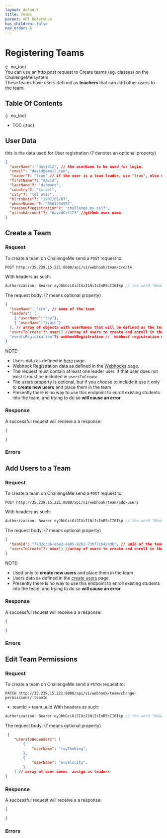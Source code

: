 ```yaml
---
layout: default
title: Teams
parent: API Reference 
has_children: false
nav_order: 6
---
```

# Registering Teams
{: .no_toc}  
You can use an http post request to Create teams (eg. classes) on the ChallengeMe system.  
These teams have users defined as **teachers** that can add other users to the team.

## Table Of Contents
{: .no_toc}
- TOC
{:toc}


## User Data
this is the data used for User registration (? denotes an optional property)
```JSON
{
  "userName": "david12", // the userName to be used for login.
  "email": "david@email.com",
  "leader"?: "true" // if the user is a team leader, use "true", else do not include. 
  "firstName"?: "david", 
  "lastName"?: "diamant",
  "country"?: "israel",
  "city"?: "tel aviv",
  "birthDate"?: "1997/05/07",
  "phoneNumber"?: "0501234567",
  "reasonOfRegistration"?: "challenge my self",
  "githubAccount"?: "davidGit123" //github user name
}
```
## Create a Team

### Request

To create a team on ChallengeMe send a `POST` request to:
```
POST http://35.239.15.221:8080/api/v1/webhook/team/create
```
With headers as such: 
```JavaScript
Authorization: Bearer eyJhbGciOiJIUzI1NiIsInR5cCI6Ikp // the word "Bearer" followed by your webhook token
```
The request body: (? means optional property)
```JSON
{
  "teamName": "crm", // name of the team
  "leaders": [
    { "userName":"roy"},
    { "userName":"tzach"}
  ], // array of objects with userNames that will be defined as the team's leaders and receive leader privileges
  "usersToCreate"?: user[] //array of users to create and enroll in the team
  "eventsRegistration"?: webhookRegistration //  Webhook registration data to register a webhook for the team
}
```
NOTE:
- Users data as defined in [here](#user-Data) page.  
- Webhook Registration data as defined in the [Webhooks](webhooks.md) page.  
- The request must contain at least one leader user. if that user does not exist it must be included in `usersToCreate` .
- The users property is optional, but if you choose to include it use it only to **create new users** and place them in the team
- Presently there is no way to use this endpoint to enroll existing students into the team, and trying to do so **will cause an error**


### Response
A successful request will receive a a response:
```JSON
{

}
```
### Errors
## Add Users to a Team

### Request

To create a team on ChallengeMe send a `POST` request to:
```
POST http://35.239.15.221:8080/api/v1/webhook/team/add-users
```
With headers as such: 
```JavaScript
Authorization: Bearer eyJhbGciOiJIUzI1NiIsInR5cCI6Ikp // the word "Bearer" followed by your webhook token
```

The request body: (? means optional property)
```JSON
{
  "teamId": "77d2ccb6-e6e2-4e85-92b2-73bf7c642adb", // uuid of the team 
  "usersToCreate"?: user[] //array of users to create and enroll in the team
}
```

NOTE:
- Used only to **create new users** and place them in the team
- Users data as defined in the [create users](users.md) page.  
- Presently there is no way to use this endpoint to enroll existing students into the team, and trying to do so **will cause an error**

### Response
A successful request will receive a a response:
```JSON
{

}
```
### Errors

## Edit Team Permissions

### Request

To create a team on ChallengeMe send a `PATCH` request to:
```
PATCH http://35.239.15.221:8080/api/v1/webhook/team/change-permissions/:teamId
```
- teamId = team uuid
With headers as such: 

```js
Authorization: Bearer eyJhbGciOiJIUzI1NiIsInR5cCI6Ikp // the word "Bearer" followed by your webhook token
```

The request body: (? means optional property)
```JSON
 {
    "usersToBeLeaders": [
        {
            "userName": "royTheKing",
        },
        {
            "userName": "suvelocity",
        }
    ] // array of user names  assign as leaders
}
```

### Response
A successful request will receive a a response:
```JSON
{

}
```
### Errors

